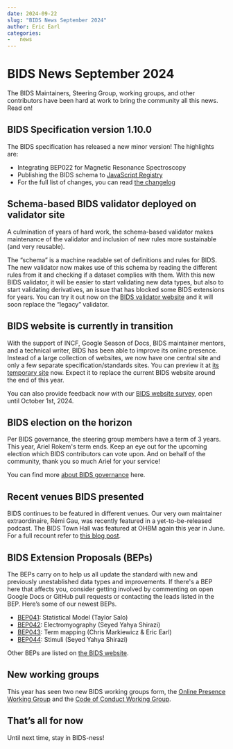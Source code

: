 ```yaml
---
date: 2024-09-22
slug: "BIDS News September 2024"
author: Eric Earl
categories:
-   news
---
```


# BIDS News September 2024

The BIDS Maintainers, Steering Group, working groups, and other contributors have been hard at work to bring the community all this news. Read on\!

<!-- more -->

## BIDS Specification version 1.10.0

The BIDS specification has released a new minor version\! The highlights are:

* Integrating BEP022 for Magnetic Resonance Spectroscopy  
* Publishing the BIDS schema to [JavaScript Registry](https://jsr.io/@bids/schema)  
* For the full list of changes, you can read [the changelog](https://bids-specification.readthedocs.io/en/stable/CHANGES.html#v1100-2024-09-06)

## Schema-based BIDS validator deployed on validator site

A culmination of years of hard work, the schema-based validator makes maintenance of the validator and inclusion of new rules more sustainable (and very reusable).

The “schema” is a machine readable set of definitions and rules for BIDS. The new validator now makes use of this schema by reading the different rules from it and checking if a dataset complies with them. With this new BIDS validator, it will be easier to start validating new data types, but also to start validating derivatives, an issue that has blocked some BIDS extensions for years. You can try it out now on the [BIDS validator website](https://bids-standard.github.io/bids-validator) and it will soon replace the “legacy” validator.

## BIDS website is currently in transition

With the support of INCF, Google Season of Docs, BIDS maintainer mentors, and a technical writer, BIDS has been able to improve its online presence. Instead of a large collection of websites, we now have one central site and only a few separate specification/standards sites. You can preview it at [its temporary site](https://bids-website.readthedocs.io/) now. Expect it to replace the current BIDS website around the end of this year.

You can also provide feedback now with our [BIDS website survey](https://cryptpad.fr/form/#/2/form/view/f3b2wVPL5VK1HhvBNwtW3-4LXeEpJ9xMY+uOaoahyqQ/), open until October 1st, 2024\.

## BIDS election on the horizon

Per BIDS governance, the steering group members have a term of 3 years. This year, Ariel Rokem's term ends. Keep an eye out for the upcoming election which BIDS contributors can vote upon. And on behalf of the community, thank you so much Ariel for your service\!

You can find more [about BIDS governance](https://bids-website.readthedocs.io/en/latest/collaboration/governance.html) here.

## Recent venues BIDS presented

BIDS continues to be featured in different venues. Our very own maintainer extraordinaire, Rémi Gau, was recently featured in a yet-to-be-released podcast. The BIDS Town Hall was featured at OHBM again this year in June. For a full recount refer to [this blog post](https://bids-website.readthedocs.io/en/latest/blog/2024/07/01/BIDS%20Town%20Hall%202024%3A%20summary.html).

## BIDS Extension Proposals (BEPs)

The BEPs carry on to help us all update the standard with new and previously unestablished data types and improvements. If there's a BEP here that affects you, consider getting involved by commenting on open Google Docs or GitHub pull requests or contacting the leads listed in the BEP. Here’s some of our newest BEPs.

* [BEP041](https://bids.neuroimaging.io/bep041): Statistical Model (Taylor Salo)  
* [BEP042](https://bids.neuroimaging.io/bep042): Electromyography (Seyed Yahya Shirazi)  
* [BEP043](https://bids.neuroimaging.io/bep043): Term mapping (Chris Markiewicz & Eric Earl)  
* [BEP044](https://bids.neuroimaging.io/bep044): Stimuli (Seyed Yahya Shirazi)

Other BEPs are listed on [the BIDS website](https://bids-website.readthedocs.io/en/latest/extensions/beps.html).

## New working groups

This year has seen two new BIDS working groups form, the [Online Presence Working Group](https://groups.google.com/g/bids-discussion/c/Wx-9wG4tGUs) and the [Code of Conduct Working Group](https://groups.google.com/g/bids-discussion/c/9SVP9r6Gz3Q).

## That’s all for now

Until next time, stay in BIDS-ness\!
